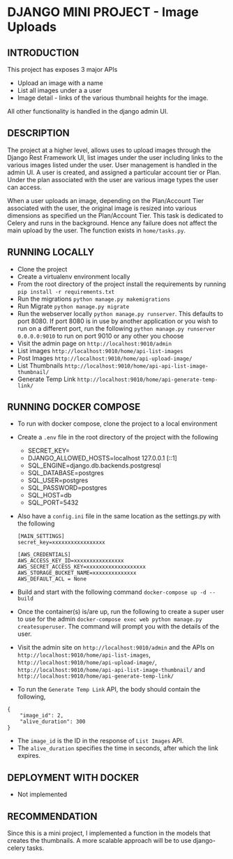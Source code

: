 # DJANGO MINI PROJECT - Image Uploads

## INTRODUCTION 
This project has exposes 3 major APIs

* Upload an image with a name
* List all images under a a user 
* Image detail - links of the various thumbnail heights for the image.

All other functionality is handled in the django admin UI. 


## DESCRIPTION 
The project at a higher level, allows uses to upload images through the Django Rest Framework UI, list images under the user including links to the various images listed under the user. 
User management is handled in the admin UI. A user is created, and assigned a particular account tier or Plan. Under the plan associated with the user are various image types the user can access. 

When a user uploads an image, depending on the Plan/Account Tier associated with the user, the original image is resized into various dimensions as specified un the Plan/Account Tier. This task is dedicated to Celery and runs in the background. Hence any failure does not affect the main upload by the user. The function exists in `home/tasks.py`. 

## RUNNING LOCALLY 
* Clone the project 
* Create a virtualenv environment locally 
* From the root directory of the project install the requirements by running `pip install -r requirements.txt`
* Run the migrations `python manage.py makemigrations` 
* Run Migrate `python manage.py migrate` 
* Run the webserver locally `python manage.py runserver`. This defaults to port 8080. If port 8080 is in use by another application or you wish to run on a different port, run the following `python manage.py runserver 0.0.0.0:9010` to run on port 9010 or any other you choose
* Visit the admin page on `http://localhost:9010/admin`
* List images `http://localhost:9010/home/api-list-images`
* Post Images `http://localhost:9010/home/api-upload-image/`
* List Thumbnails `http://localhost:9010/home/api-api-list-image-thumbnail/`
* Generate Temp Link `http://localhost:9010/home/api-generate-temp-link/`

## RUNNING DOCKER COMPOSE 
* To run with docker compose, clone the project to a local environment 
* Create a `.env` file in the root directory of the project with the following 
    - SECRET_KEY=
    - DJANGO_ALLOWED_HOSTS=localhost 127.0.0.1 [::1]
    - SQL_ENGINE=django.db.backends.postgresql
    - SQL_DATABASE=postgres
    - SQL_USER=postgres
    - SQL_PASSWORD=postgres
    - SQL_HOST=db
    - SQL_PORT=5432 

* Also have a `config.ini` file in the same location as the settings.py with the following
    ```
    [MAIN_SETTINGS]
    secret_key=xxxxxxxxxxxxxxxxx

    [AWS_CREDENTIALS]
    AWS_ACCESS_KEY_ID=xxxxxxxxxxxxxxxx
    AWS_SECRET_ACCESS_KEY=xxxxxxxxxxxxxxxxxxx
    AWS_STORAGE_BUCKET_NAME=xxxxxxxxxxxxxx
    AWS_DEFAULT_ACL = None
    ```
* Build and start with the following command `docker-compose up -d --build` 
* Once the container(s) is/are up, run the following to create a super user to use for the admin `docker-compose exec web python manage.py createsuperuser`. The command will prompt you with the details of the user. 
* Visit the admin site on `http://localhost:9010/admin` and the APIs on `http://localhost:9010/home/api-list-images`, `http://localhost:9010/home/api-upload-image/`, `http://localhost:9010/home/api-api-list-image-thumbnail/` and `http://localhost:9010/home/api-generate-temp-link/`
* To run the `Generate Temp Link` API, the body should contain the following, 
```
{
    "image_id": 2,
    "alive_duration": 300
}
```
 - The `image_id` is the ID in the response of `List Images` API. 
 - The `alive_duration` specifies the time in seconds, after which the link expires. 

## DEPLOYMENT WITH DOCKER
* Not implemented

## RECOMMENDATION
Since this is a mini project, I implemented a function in the models that creates the thumbnails. A more scalable approach will be to use django-celery tasks. 

